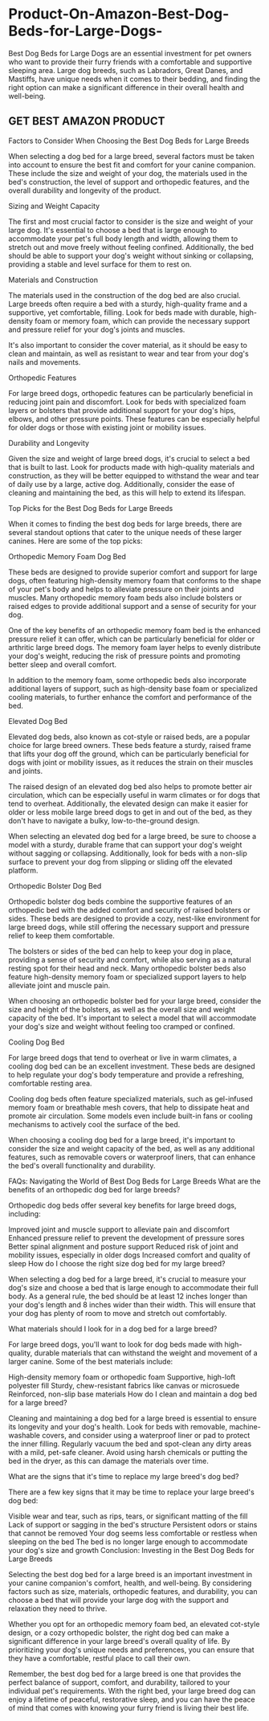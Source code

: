 # Product-On-Amazon-Best-Dog-Beds-for-Large-Dogs-
Best Dog Beds for Large Dogs are an essential investment for pet owners who want to provide their furry friends with a comfortable and supportive sleeping area. Large dog breeds, such as Labradors, Great Danes, and Mastiffs, have unique needs when it comes to their bedding, and finding the right option can make a significant difference in their overall health and well-being.

<h2>GET BEST AMAZON PRODUCT</h2>

Factors to Consider When Choosing the Best Dog Beds for Large Breeds

When selecting a dog bed for a large breed, several factors must be taken into account to ensure the best fit and comfort for your canine companion. These include the size and weight of your dog, the materials used in the bed's construction, the level of support and orthopedic features, and the overall durability and longevity of the product.

Sizing and Weight Capacity

The first and most crucial factor to consider is the size and weight of your large dog. It's essential to choose a bed that is large enough to accommodate your pet's full body length and width, allowing them to stretch out and move freely without feeling confined. Additionally, the bed should be able to support your dog's weight without sinking or collapsing, providing a stable and level surface for them to rest on.

Materials and Construction

The materials used in the construction of the dog bed are also crucial. Large breeds often require a bed with a sturdy, high-quality frame and a supportive, yet comfortable, filling. Look for beds made with durable, high-density foam or memory foam, which can provide the necessary support and pressure relief for your dog's joints and muscles.

It's also important to consider the cover material, as it should be easy to clean and maintain, as well as resistant to wear and tear from your dog's nails and movements.

Orthopedic Features

For large breed dogs, orthopedic features can be particularly beneficial in reducing joint pain and discomfort. Look for beds with specialized foam layers or bolsters that provide additional support for your dog's hips, elbows, and other pressure points. These features can be especially helpful for older dogs or those with existing joint or mobility issues.

Durability and Longevity

Given the size and weight of large breed dogs, it's crucial to select a bed that is built to last. Look for products made with high-quality materials and construction, as they will be better equipped to withstand the wear and tear of daily use by a large, active dog. Additionally, consider the ease of cleaning and maintaining the bed, as this will help to extend its lifespan.

Top Picks for the Best Dog Beds for Large Breeds

When it comes to finding the best dog beds for large breeds, there are several standout options that cater to the unique needs of these larger canines. Here are some of the top picks:

Orthopedic Memory Foam Dog Bed

These beds are designed to provide superior comfort and support for large dogs, often featuring high-density memory foam that conforms to the shape of your pet's body and helps to alleviate pressure on their joints and muscles. Many orthopedic memory foam beds also include bolsters or raised edges to provide additional support and a sense of security for your dog.

One of the key benefits of an orthopedic memory foam bed is the enhanced pressure relief it can offer, which can be particularly beneficial for older or arthritic large breed dogs. The memory foam layer helps to evenly distribute your dog's weight, reducing the risk of pressure points and promoting better sleep and overall comfort.

In addition to the memory foam, some orthopedic beds also incorporate additional layers of support, such as high-density base foam or specialized cooling materials, to further enhance the comfort and performance of the bed.

Elevated Dog Bed

Elevated dog beds, also known as cot-style or raised beds, are a popular choice for large breed owners. These beds feature a sturdy, raised frame that lifts your dog off the ground, which can be particularly beneficial for dogs with joint or mobility issues, as it reduces the strain on their muscles and joints.

The raised design of an elevated dog bed also helps to promote better air circulation, which can be especially useful in warm climates or for dogs that tend to overheat. Additionally, the elevated design can make it easier for older or less mobile large breed dogs to get in and out of the bed, as they don't have to navigate a bulky, low-to-the-ground design.

When selecting an elevated dog bed for a large breed, be sure to choose a model with a sturdy, durable frame that can support your dog's weight without sagging or collapsing. Additionally, look for beds with a non-slip surface to prevent your dog from slipping or sliding off the elevated platform.

Orthopedic Bolster Dog Bed

Orthopedic bolster dog beds combine the supportive features of an orthopedic bed with the added comfort and security of raised bolsters or sides. These beds are designed to provide a cozy, nest-like environment for large breed dogs, while still offering the necessary support and pressure relief to keep them comfortable.

The bolsters or sides of the bed can help to keep your dog in place, providing a sense of security and comfort, while also serving as a natural resting spot for their head and neck. Many orthopedic bolster beds also feature high-density memory foam or specialized support layers to help alleviate joint and muscle pain.

When choosing an orthopedic bolster bed for your large breed, consider the size and height of the bolsters, as well as the overall size and weight capacity of the bed. It's important to select a model that will accommodate your dog's size and weight without feeling too cramped or confined.

Cooling Dog Bed

For large breed dogs that tend to overheat or live in warm climates, a cooling dog bed can be an excellent investment. These beds are designed to help regulate your dog's body temperature and provide a refreshing, comfortable resting area.

Cooling dog beds often feature specialized materials, such as gel-infused memory foam or breathable mesh covers, that help to dissipate heat and promote air circulation. Some models even include built-in fans or cooling mechanisms to actively cool the surface of the bed.

When choosing a cooling dog bed for a large breed, it's important to consider the size and weight capacity of the bed, as well as any additional features, such as removable covers or waterproof liners, that can enhance the bed's overall functionality and durability.

FAQs: Navigating the World of Best Dog Beds for Large Breeds
What are the benefits of an orthopedic dog bed for large breeds?

Orthopedic dog beds offer several key benefits for large breed dogs, including:

Improved joint and muscle support to alleviate pain and discomfort
Enhanced pressure relief to prevent the development of pressure sores
Better spinal alignment and posture support
Reduced risk of joint and mobility issues, especially in older dogs
Increased comfort and quality of sleep
How do I choose the right size dog bed for my large breed?

When selecting a dog bed for a large breed, it's crucial to measure your dog's size and choose a bed that is large enough to accommodate their full body. As a general rule, the bed should be at least 12 inches longer than your dog's length and 8 inches wider than their width. This will ensure that your dog has plenty of room to move and stretch out comfortably.

What materials should I look for in a dog bed for a large breed?

For large breed dogs, you'll want to look for dog beds made with high-quality, durable materials that can withstand the weight and movement of a larger canine. Some of the best materials include:

High-density memory foam or orthopedic foam
Supportive, high-loft polyester fill
Sturdy, chew-resistant fabrics like canvas or microsuede
Reinforced, non-slip base materials
How do I clean and maintain a dog bed for a large breed?

Cleaning and maintaining a dog bed for a large breed is essential to ensure its longevity and your dog's health. Look for beds with removable, machine-washable covers, and consider using a waterproof liner or pad to protect the inner filling. Regularly vacuum the bed and spot-clean any dirty areas with a mild, pet-safe cleaner. Avoid using harsh chemicals or putting the bed in the dryer, as this can damage the materials over time.

What are the signs that it's time to replace my large breed's dog bed?

There are a few key signs that it may be time to replace your large breed's dog bed:

Visible wear and tear, such as rips, tears, or significant matting of the fill
Lack of support or sagging in the bed's structure
Persistent odors or stains that cannot be removed
Your dog seems less comfortable or restless when sleeping on the bed
The bed is no longer large enough to accommodate your dog's size and growth
Conclusion: Investing in the Best Dog Beds for Large Breeds

Selecting the best dog bed for a large breed is an important investment in your canine companion's comfort, health, and well-being. By considering factors such as size, materials, orthopedic features, and durability, you can choose a bed that will provide your large dog with the support and relaxation they need to thrive.

Whether you opt for an orthopedic memory foam bed, an elevated cot-style design, or a cozy orthopedic bolster, the right dog bed can make a significant difference in your large breed's overall quality of life. By prioritizing your dog's unique needs and preferences, you can ensure that they have a comfortable, restful place to call their own.

Remember, the best dog bed for a large breed is one that provides the perfect balance of support, comfort, and durability, tailored to your individual pet's requirements. With the right bed, your large breed dog can enjoy a lifetime of peaceful, restorative sleep, and you can have the peace of mind that comes with knowing your furry friend is living their best life.
